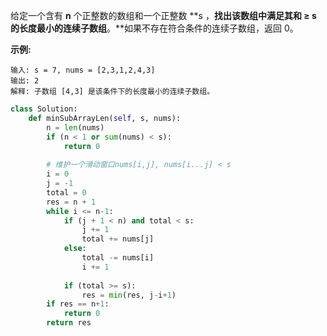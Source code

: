 给定一个含有 **n** 个正整数的数组和一个正整数 **s ，**找出该数组中满足其和 **≥ s** 的长度最小的连续子数组**。**如果不存在符合条件的连续子数组，返回 0。

**示例:** 

```
输入: s = 7, nums = [2,3,1,2,4,3]
输出: 2
解释: 子数组 [4,3] 是该条件下的长度最小的连续子数组。
```

```python
class Solution:
    def minSubArrayLen(self, s, nums):
        n = len(nums)
        if (n < 1 or sum(nums) < s):
            return 0
        
        # 维护一个滑动窗口nums[i,j], nums[i...j] < s
        i = 0
        j = -1
        total = 0
        res = n + 1
        while i <= n-1:
            if (j + 1 < n) and total < s:
                j += 1
                total += nums[j]
            else:
                total -= nums[i]
                i += 1
            
            if (total >= s):
                res = min(res, j-i+1)
        if res == n+1:
            return 0
        return res
```


